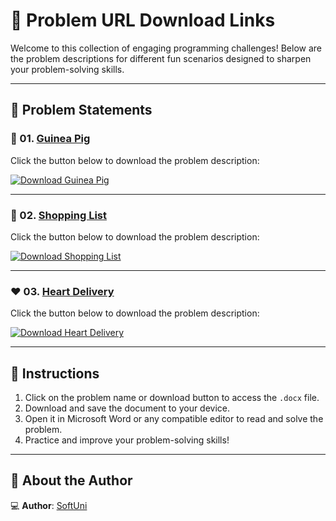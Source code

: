 # 📝 Problem URL Download Links

Welcome to this collection of engaging programming challenges! Below are the problem descriptions for different fun scenarios designed to sharpen your problem-solving skills.

---

## 📄 Problem Statements

### 🐹 01. [Guinea Pig](https://github.com/user-attachments/files/17949210/01.Guinea.Pig.docx)
Click the button below to download the problem description:

[![Download Guinea Pig](https://img.shields.io/badge/Download-GuineaPig-blue?style=for-the-badge&logo=microsoftword)](https://github.com/user-attachments/files/17949210/01.Guinea.Pig.docx)

---

### 🛒 02. [Shopping List](https://github.com/user-attachments/files/17949211/02.Shopping.List.docx)
Click the button below to download the problem description:

[![Download Shopping List](https://img.shields.io/badge/Download-ShoppingList-green?style=for-the-badge&logo=microsoftword)](https://github.com/user-attachments/files/17949211/02.Shopping.List.docx)

---

### ❤️ 03. [Heart Delivery](https://github.com/user-attachments/files/17949214/03.Heart.Delivery.docx)
Click the button below to download the problem description:

[![Download Heart Delivery](https://img.shields.io/badge/Download-HeartDelivery-orange?style=for-the-badge&logo=microsoftword)](https://github.com/user-attachments/files/17949214/03.Heart.Delivery.docx)

---

## 📌 Instructions
1. Click on the problem name or download button to access the `.docx` file.
2. Download and save the document to your device.
3. Open it in Microsoft Word or any compatible editor to read and solve the problem.
4. Practice and improve your problem-solving skills!

---

## 👤 About the Author

💻 **Author**: [SoftUni](https://softuni.bg/) 
